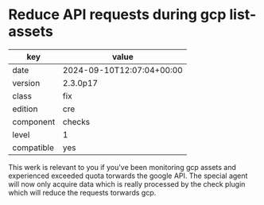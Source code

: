 [//]: # (werk v2)
# Reduce API requests during gcp list-assets

key        | value
---------- | ---
date       | 2024-09-10T12:07:04+00:00
version    | 2.3.0p17
class      | fix
edition    | cre
component  | checks
level      | 1
compatible | yes

This werk is relevant to you if you've been monitoring gcp assets and experienced exceeded quota torwards the google API.
The special agent will now only acquire data which is really processed by the check plugin which will reduce the requests torwards gcp.

